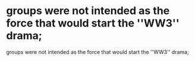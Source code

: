 # groups were not intended as the force that would start the ''WW3'' drama;

groups were not intended as the force that would start the ''WW3'' drama;